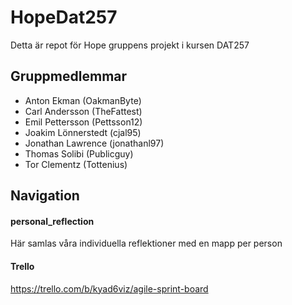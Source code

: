 # HopeDat257
Detta är repot för Hope gruppens projekt i kursen DAT257

## Gruppmedlemmar
- Anton Ekman (OakmanByte)
- Carl Andersson (TheFattest)
- Emil Pettersson (Pettsson12)
- Joakim Lönnerstedt (cjal95)
- Jonathan Lawrence (jonathanl97)
- Thomas Solibi (Publicguy)
- Tor Clementz (Tottenius)

## Navigation
#### personal_reflection
Här samlas våra individuella reflektioner med en mapp per person

#### Trello
https://trello.com/b/kyad6viz/agile-sprint-board

